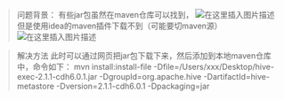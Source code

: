 >问题背景：
有些jar包虽然在maven仓库可以找到，
![在这里插入图片描述](https://img-blog.csdnimg.cn/20210119213542795.png?x-oss-process=image/watermark,type_ZmFuZ3poZW5naGVpdGk,shadow_10,text_aHR0cHM6Ly9ibG9nLmNzZG4ubmV0L3UwMTE2MjQxNTc=,size_16,color_FFFFFF,t_70)
但是使用idea的maven插件下载不到（可能要切maven源）![在这里插入图片描述](https://img-blog.csdnimg.cn/20210119213607554.png?x-oss-process=image/watermark,type_ZmFuZ3poZW5naGVpdGk,shadow_10,text_aHR0cHM6Ly9ibG9nLmNzZG4ubmV0L3UwMTE2MjQxNTc=,size_16,color_FFFFFF,t_70)

>解决方法
此时可以通过网页把jar包下载下来，然后添加到本地maven仓库中，命令如下：
mvn install:install-file -Dfile=/Users/xxx/Desktop/hive-exec-2.1.1-cdh6.0.1.jar -DgroupId=org.apache.hive -DartifactId=hive-metastore -Dversion=2.1.1-cdh6.0.1 -Dpackaging=jar
